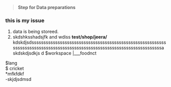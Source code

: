 > **Step for Data preparations**
### this is my issue
1) data is being storeed.
2) skdshksshadsjfk and  wdiss **test/shop/jeera/** kdskdjsdssssssssssssssssssssssssssssssssssssssssssssssssssssssssssssssssssssssssssssssssssssssssssssssssssssssssssssssssssssssssa skdskdjsdkjs d
$workspace
      |\_\__foodnct
      
$lang  
$ cricket  
*mfkfdkf  
-skjdjsdmsd


      
